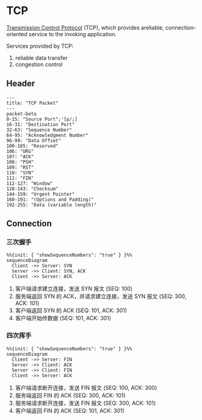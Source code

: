 # TCP

[Transmission Control Protocol](https://datatracker.ietf.org/doc/html/rfc9293) (TCP),
which provides areliable, connection-oriented service to the invoking application.

Services provided by TCP:

1. reliable data transfer
2. congestion control

## Header

```mermaid
---
title: "TCP Packet"
---
packet-beta
0-15: "Source Port";'[p/;]
16-31: "Destination Port"
32-63: "Sequence Number"
64-95: "Acknowledgment Number"
96-99: "Data Offset"
100-105: "Reserved"
106: "URG"
107: "ACK"
108: "PSH"
109: "RST"
110: "SYN"
111: "FIN"
112-127: "Window"
128-143: "Checksum"
144-159: "Urgent Pointer"
160-191: "(Options and Padding)"
192-255: "Data (variable length)"
```

## Connection

### 三次握手

```mermaid
%%{init: { "showSequenceNumbers": "true" } }%%
sequenceDiagram
  Client ->> Server: SYN
  Server ->> Client: SYN, ACK
  Client ->> Server: ACK
```

1. 客户端请求建立连接，发送 SYN 报文 (SEQ: 100)
2. 服务端返回 SYN 的 ACK，并请求建立连接，发送 SYN 报文 (SEQ: 300, ACK: 101)
3. 客户端返回 SYN 的 ACK (SEQ: 101, ACK: 301)
4. 客户端开始传数据 (SEQ: 101, ACK: 301)

### 四次挥手

```mermaid
%%{init: { "showSequenceNumbers": "true" } }%%
sequenceDiagram
  Client ->> Server: FIN
  Server ->> Client: ACK
  Server ->> Client: FIN
  Client ->> Server: ACK
```

1. 客户端请求断开连接，发送 FIN 报文 (SEQ: 100, ACK: 300)
2. 服务端返回 FIN 的 ACK (SEQ: 300, ACK: 101)
3. 服务端请求断开连接，发送 FIN 报文 (SEQ: 300, ACK: 101)
4. 客户端返回 FIN 的 ACK (SEQ: 101, ACK: 301)
